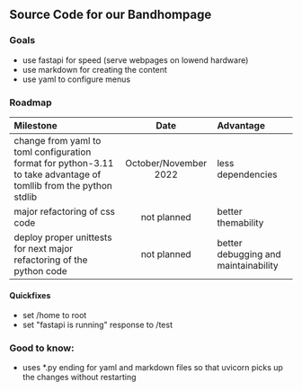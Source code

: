 
## Source Code for our Bandhompage

### Goals

* use fastapi for speed (serve webpages on lowend hardware)
* use markdown for creating the content
* use yaml to configure menus


### Roadmap 
| Milestone                                                                                                         | Date                  | Advantage                            |
| :-                                                                                                                | :-:                   | :-                                   |
| change from yaml to toml configuration format for python-3.11 to take advantage of tomllib from the python stdlib | October/November 2022 | less dependencies                    |
| major refactoring of css code                                                                                     | not planned           | better themability                   |
| deploy proper unittests for next major refactoring of the python code                                             | not planned           | better debugging and maintainability |
   
#### Quickfixes
  - set /home to root
  - set "fastapi is running" response to /test


### Good to know:
  - uses *.py ending for yaml and markdown files so that uvicorn picks up the changes without restarting
